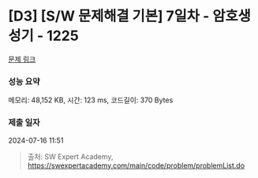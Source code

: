 # [D3] [S/W 문제해결 기본] 7일차 - 암호생성기 - 1225 

[문제 링크](https://swexpertacademy.com/main/code/problem/problemDetail.do?contestProbId=AV14uWl6AF0CFAYD) 

### 성능 요약

메모리: 48,152 KB, 시간: 123 ms, 코드길이: 370 Bytes

### 제출 일자

2024-07-16 11:51



> 출처: SW Expert Academy, https://swexpertacademy.com/main/code/problem/problemList.do
